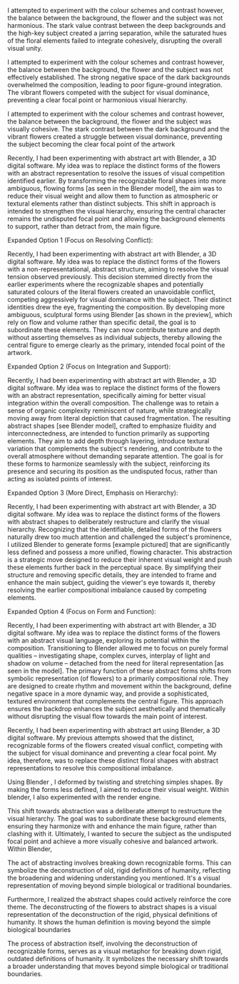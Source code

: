 I attempted to experiment with the colour schemes and contrast however, the balance between the background, the flower and the subject was not harmonious. The stark value contrast between the deep backgrounds and the high-key subject created a jarring separation, while the saturated hues of the floral elements failed to integrate cohesively, disrupting the overall visual unity.

I attempted to experiment with the colour schemes and contrast however, the balance between the background, the flower and the subject was not effectively established. The strong negative space of the dark backgrounds overwhelmed the composition, leading to poor figure-ground integration. The vibrant flowers competed with the subject for visual dominance, preventing a clear focal point or harmonious visual hierarchy.


I attempted to experiment with the colour schemes and contrast however, the balance between the background, the flower and the subject was visually cohesive. The stark contrast between the dark background and the vibrant flowers created a struggle between visual dominance, preventing the subject becoming the clear focal point of the artwork


Recently, I had been experimenting with abstract art with Blender, a 3D digital software. My idea was to replace the distinct forms of the flowers with an abstract representation to resolve the issues of visual competition identified earlier. By transforming the recognizable floral shapes into more ambiguous, flowing forms [as seen in the Blender model], the aim was to reduce their visual weight and allow them to function as atmospheric or textural elements rather than distinct subjects. This shift in approach is intended to strengthen the visual hierarchy, ensuring the central character remains the undisputed focal point and allowing the background elements to support, rather than detract from, the main figure.

Expanded Option 1 (Focus on Resolving Conflict):

Recently, I had been experimenting with abstract art with Blender, a 3D digital software. My idea was to replace the distinct forms of the flowers with a non-representational, abstract structure, aiming to resolve the visual tension observed previously. This decision stemmed directly from the earlier experiments where the recognizable shapes and potentially saturated colours of the literal flowers created an unavoidable conflict, competing aggressively for visual dominance with the subject. Their distinct identities drew the eye, fragmenting the composition. By developing more ambiguous, sculptural forms using Blender [as shown in the preview], which rely on flow and volume rather than specific detail, the goal is to subordinate these elements. They can now contribute texture and depth without asserting themselves as individual subjects, thereby allowing the central figure to emerge clearly as the primary, intended focal point of the artwork.

Expanded Option 2 (Focus on Integration and Support):

Recently, I had been experimenting with abstract art with Blender, a 3D digital software. My idea was to replace the distinct forms of the flowers with an abstract representation, specifically aiming for better visual integration within the overall composition. The challenge was to retain a sense of organic complexity reminiscent of nature, while strategically moving away from literal depiction that caused fragmentation. The resulting abstract shapes [see Blender model], crafted to emphasize fluidity and interconnectedness, are intended to function primarily as supporting elements. They aim to add depth through layering, introduce textural variation that complements the subject's rendering, and contribute to the overall atmosphere without demanding separate attention. The goal is for these forms to harmonize seamlessly with the subject, reinforcing its presence and securing its position as the undisputed focus, rather than acting as isolated points of interest.

Expanded Option 3 (More Direct, Emphasis on Hierarchy):

Recently, I had been experimenting with abstract art with Blender, a 3D digital software. My idea was to replace the distinct forms of the flowers with abstract shapes to deliberately restructure and clarify the visual hierarchy. Recognizing that the identifiable, detailed forms of the flowers naturally drew too much attention and challenged the subject's prominence, I utilized Blender to generate forms [example pictured] that are significantly less defined and possess a more unified, flowing character. This abstraction is a strategic move designed to reduce their inherent visual weight and push these elements further back in the perceptual space. By simplifying their structure and removing specific details, they are intended to frame and enhance the main subject, guiding the viewer's eye towards it, thereby resolving the earlier compositional imbalance caused by competing elements.

Expanded Option 4 (Focus on Form and Function):

Recently, I had been experimenting with abstract art with Blender, a 3D digital software. My idea was to replace the distinct forms of the flowers with an abstract visual language, exploring its potential within the composition. Transitioning to Blender allowed me to focus on purely formal qualities – investigating shape, complex curves, interplay of light and shadow on volume – detached from the need for literal representation [as seen in the model]. The primary function of these abstract forms shifts from symbolic representation (of flowers) to a primarily compositional role. They are designed to create rhythm and movement within the background, define negative space in a more dynamic way, and provide a sophisticated, textured environment that complements the central figure. This approach ensures the backdrop enhances the subject aesthetically and thematically without disrupting the visual flow towards the main point of interest.


Recently, I had been experimenting with abstract art using Blender, a 3D digital software. My previous attempts showed that the distinct, recognizable forms of the flowers created visual conflict, competing with the subject for visual dominance and preventing a clear focal point. My idea, therefore, was to replace these distinct floral shapes with abstract representations to resolve this compositional imbalance.

Using Blender , I deformed by twisting and stretching simples shapes. By making the forms less defined, I aimed to reduce their visual weight. Within blender, I also experimented with the render engine. 

This shift towards abstraction was a deliberate attempt to restructure the visual hierarchy. The goal was to subordinate these background elements, ensuring they harmonize with and enhance the main figure, rather than clashing with it. Ultimately, I wanted to secure the subject as the undisputed focal point and achieve a more visually cohesive and balanced artwork. Within Blender, 


The act of abstracting involves breaking down recognizable forms. This can symbolize the deconstruction of old, rigid definitions of humanity, reflecting the broadening and widening understanding you mentioned. It's a visual representation of moving beyond simple biological or traditional boundaries.

Furthermore, I realized the abstract shapes could actively reinforce the core theme. The deconstructing of the flowers to abstract shapes is a visual representation of the deconstruction of the rigid, physical definitions of humanity. It shows the human definition is moving beyond the simple biological boundaries

The process of abstraction itself, involving the deconstruction of recognizable forms, serves as a visual metaphor for breaking down rigid, outdated definitions of humanity. It symbolizes the necessary shift towards a broader understanding that moves beyond simple biological or traditional boundaries.

